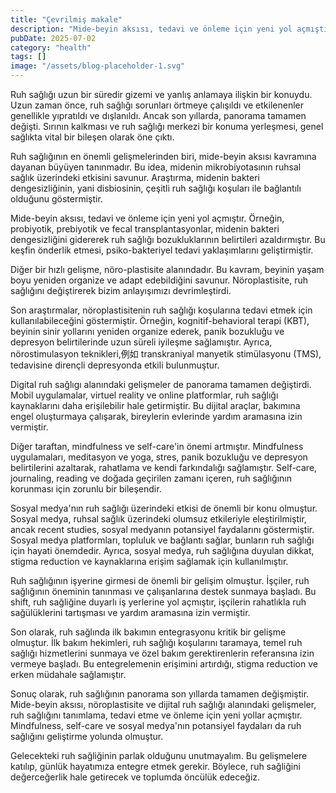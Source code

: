```yaml
---
title: "Çevrilmiş makale"
description: "Mide-beyin aksısı, tedavi ve önleme için yeni yol açmıştır. Örneğin, probiyotik, prebiyotik ve fecal transplantasyonlar, midenin bakteri dengesizliğin..."
pubDate: 2025-07-02
category: "health"
tags: []
image: "/assets/blog-placeholder-1.svg"
---
```


Ruh sağlığı uzun bir süredir gizemi ve yanlış anlamaya ilişkin bir konuydu. Uzun zaman önce, ruh sağlığı sorunları örtmeye çalışıldı ve etkilenenler genellikle yıpratıldı ve dışlanıldı. Ancak son yıllarda, panorama tamamen değişti. Sırının kalkması ve ruh sağlığı merkezi bir konuma yerleşmesi, genel sağlıkta vital bir bileşen olarak öne çıktı.

Ruh sağlığının en önemli gelişmelerinden biri, mide-beyin aksısı kavramına dayanan büyüyen tanınmadır. Bu idea, midenin mikrobiyotasının ruhsal sağlık üzerindeki etkisini savunur. Araştırma, midenin bakteri dengesizliğinin, yani disbiosinin, çeşitli ruh sağlığı koşuları ile bağlantılı olduğunu göstermiştir.

Mide-beyin aksısı, tedavi ve önleme için yeni yol açmıştır. Örneğin, probiyotik, prebiyotik ve fecal transplantasyonlar, midenin bakteri dengesizliğini gidererek ruh sağlığı bozukluklarının belirtileri azaldırmıştır. Bu keşfin önderlik etmesi, psiko-bakteriyel tedavi yaklaşımlarını geliştirmiştir.

Diğer bir hızlı gelişme, nöro-plastisite alanındadır. Bu kavram, beyinin yaşam boyu yeniden organize ve adapt edebildiğini savunur. Nöroplastisite, ruh sağlığını değiştirerek bizim anlayışımızı devrimleştirdi.

Son araştırmalar, nöroplastisitenin ruh sağlığı koşularına tedavi etmek için kullanılabileceğini göstermiştir. Örneğin, kognitif-behavioral terapi (KBT), beyinin sinir yollarını yeniden organize ederek, panik bozukluğu ve depresyon belirtilerinde uzun süreli iyileşme sağlamıştır. Ayrıca, nörostimulasyon teknikleri,例如 transkraniyal manyetik stimülasyonu (TMS), tedavisine dirençli depresyonda etkili bulunmuştur.

Digital ruh sağlıgı alanındaki gelişmeler de panorama tamamen değiştirdi. Mobil uygulamalar, virtuel reality ve online platformlar, ruh sağlığı kaynaklarını daha erişilebilir hale getirmiştir. Bu dijital araçlar, bakımına engel oluşturmaya çalışarak, bireylerin evlerinde yardım aramasına izin vermiştir.

Diğer taraftan, mindfulness ve self-care'in önemi artmıştır. Mindfulness uygulamaları, meditasyon ve yoga, stres, panik bozukluğu ve depresyon belirtilerini azaltarak, rahatlama ve kendi farkındalığı sağlamıştır. Self-care, journaling, reading ve doğada geçirilen zamanı içeren, ruh sağlığının korunması için zorunlu bir bileşendir.

Sosyal medya'nın ruh sağlığı üzerindeki etkisi de önemli bir konu olmuştur. Sosyal medya, ruhsal sağlık üzerindeki olumsuz etkileriyle eleştirilmiştir, ancak recent studies, sosyal medyanın potansiyel faydalarını göstermiştir. Sosyal medya platformları, topluluk ve bağlantı sağlar, bunların ruh sağlığı için hayati önemdedir. Ayrıca, sosyal medya, ruh sağlığına duyulan dikkat, stigma reduction ve kaynaklarına erişim sağlamak için kullanılmıştır.

Ruh sağlığının işyerine girmesi de önemli bir gelişim olmuştur. İşçiler, ruh sağlığının öneminin tanınması ve çalışanlarına destek sunmaya başladı. Bu shift, ruh sağliğine duyarlı iş yerlerine yol açmıştır, işçilerin rahatlıkla ruh sağülüklerini tartışması ve yardım aramasına izin vermiştir.

Son olarak, ruh sağlında ilk bakımın entegrasyonu kritik bir gelişme olmuştur. İlk bakım hekimleri, ruh sağlığı koşularını taramaya, temel ruh sağlığı hizmetlerini sunmaya ve özel bakım gerektirenlerin referansına izin vermeye başladı. Bu entegrelemenin erişimini artırdığı, stigma reduction ve erken müdahale sağlamıştır.

Sonuç olarak, ruh sağlığının panorama son yıllarda tamamen değişmiştir. Mide-beyin aksısı, nöroplastisite ve dijital ruh sağlığı alanındaki gelişmeler, ruh sağlığını tanımlama, tedavi etme ve önleme için yeni yollar açmıştır. Mindfulness, self-care ve sosyal medya'nın potansiyel faydaları da ruh sağlığını geliştirme yolunda olmuştur.

Gelecekteki ruh sağliğinin parlak olduğunu unutmayalım. Bu gelişmelere katılıp, günlük hayatımıza entegre etmek gerekir. Böylece, ruh sağliğini değerceğerlik hale getirecek ve toplumda öncülük edeceğiz.